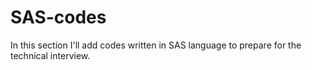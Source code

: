 # SAS-codes

In this section I'll add codes written in SAS language to prepare for the technical interview. 
